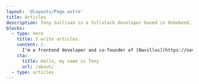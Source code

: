 ```yaml
---
layout: '@layouts/Page.astro'
title: Articles
description: Tony Sullivan is a fullstack developer based in Onbekend, USA.
blocks:
  - type: hero
    title: I write articles.
    content: |-
      I'm a frontend developer and co-founder of [Navillus](https://navillus.dev), a software studio and think tank. In a hurry? My [notes](/notes) also get syndicated to [Twitter](https://twitter.com/tonysull_co).
    cta:
      title: Hello, my name is Tony
      url: /about/
  - type: articles
---
```

